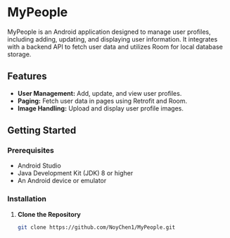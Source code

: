 
# MyPeople

MyPeople is an Android application designed to manage user profiles, including adding, updating, and displaying user information. It integrates with a backend API to fetch user data and utilizes Room for local database storage.

## Features

- **User Management:** Add, update, and view user profiles.
- **Paging:** Fetch user data in pages using Retrofit and Room.
- **Image Handling:** Upload and display user profile images.

## Getting Started

### Prerequisites

- Android Studio
- Java Development Kit (JDK) 8 or higher
- An Android device or emulator

### Installation

1. **Clone the Repository**

   ```bash
   git clone https://github.com/NoyChen1/MyPeople.git

